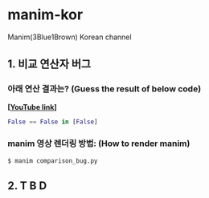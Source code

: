 # manim-kor
Manim(3Blue1Brown) Korean channel


## 1. 비교 연산자 버그
### 아래 연산 결과는? (Guess the result of below code)<br />
**[[YouTube link](https://youtu.be/DA_wD8PKtAM)]**
```python
False == False in [False]
```

### manim 영상 렌더링 방법: (How to render manim)<br />
```bash
$ manim comparison_bug.py
```


## 2. T B D
